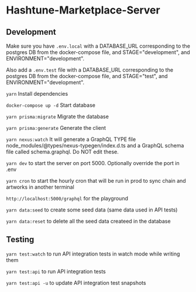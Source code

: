 # Hashtune-Marketplace-Server

## Development

Make sure you have `.env.local` with a DATABASE_URL corresponding to the postgres DB from the docker-compose file, and STAGE="development", and ENVIRONMENT="development".

Also add a `.env.test` file with a DATABASE_URL corresponding to the postgres DB from the docker-compose file, and STAGE="test", and ENVIRONMENT="development".

`yarn` Install dependencies

`docker-compose up -d` Start database

`yarn prisma:migrate` Migrate the database

`yarn prisma:generate` Generate the client

`yarn nexus:watch` It will generate a GraphQL TYPE file node_modules/@types/nexus-typegen/index.d.ts and a GraphQL schema file called schema.graphql. Do NOT edit these.

`yarn dev` to start the server on port 5000. Optionally override the port in .env

`yarn cron` to start the hourly cron that will be run in prod to sync chain and artworks in another terminal

`http://localhost:5000/graphql` for the playground

`yarn data:seed` to create some seed data (same data used in API tests)

`yarn data:reset` to delete all the seed data createed in the database

## Testing

`yarn test:watch` to run API integration tests in watch mode while writing them

`yarn test:api` to run API integration tests

`yarn test:api -u` to update API integration test snapshots
